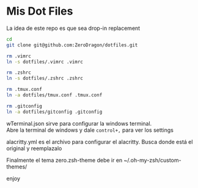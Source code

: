 Mis Dot Files
=============

La idea de este repo es que sea drop-in replacement

```bash
cd
git clone git@github.com:ZeroDragon/dotfiles.git

rm .vimrc
ln -s dotfiles/.vimrc .vimrc

rm .zshrc
ln -s dotfiles/.zshrc .zshrc

rm .tmux.conf
ln -a dotfiles/tmux.conf .tmux.conf

rm .gitconfig
ln -a dotfiles/gitconfig .gitconfig

```

wTerminal.json sirve para configurar la windows terminal.  
Abre la terminal de windows y dale `control+,` para ver los settings

alacritty.yml es el archivo para configurar el alacritty. Busca donde está el original y reemplazalo

Finalmente el tema zero.zsh-theme debe ir en ~/.oh-my-zsh/custom-themes/

enjoy



